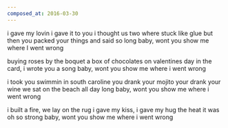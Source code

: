 ```yaml
---
composed_at: 2016-03-30
---
```


i gave my lovin i gave it to you
i thought us two where stuck like glue
but then you packed your things and said so long
baby, wont you show me where I went wrong

buying roses by the boquet
a box of chocolates on valentines day
in the card, i wrote you a song
baby, wont you show me where i went wrong

i took you swimmin in south caroline
you drank your mojito your drank your wine
we sat on the beach all day long
baby, wont you show me where i went wrong

i built a fire, we lay on the rug
i gave my kiss, i gave my hug
the heat it was oh so strong
baby, wont you show me where i went wrong
